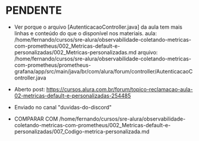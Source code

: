 
# PENDENTE
- Ver porque o arquivo [AutenticacaoController.java] da aula tem mais linhas e conteúdo do que o disponível nos materiais.
aula:
/home/fernando/cursos/sre-alura/observabilidade-coletando-metricas-com-prometheus/002_Metricas-default-e-personalizadas/002_Metricas-personalizadas.md
arquivo:
/home/fernando/cursos/sre-alura/observabilidade-coletando-metricas-com-prometheus/prometheus-grafana/app/src/main/java/br/com/alura/forum/controller/AutenticacaoController.java
- Aberto post:
<https://cursos.alura.com.br/forum/topico-reclamacao-aula-02-metricas-default-e-personalizadas-254485>
- Enviado no canal "duvidas-do-discord"

- COMPARAR COM
/home/fernando/cursos/sre-alura/observabilidade-coletando-metricas-com-prometheus/002_Metricas-default-e-personalizadas/007_Codigo-metrica-personalizada.md